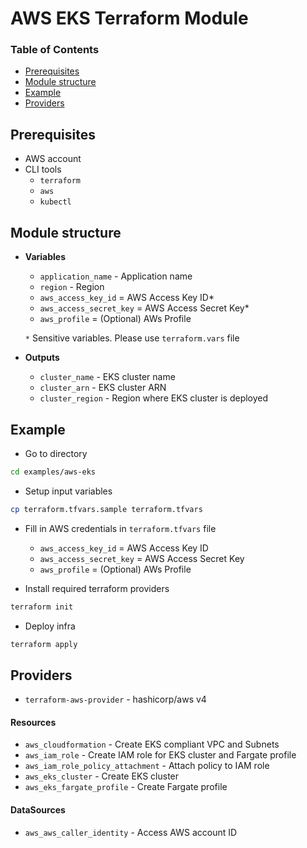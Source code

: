 # AWS EKS Terraform Module

### Table of Contents

- [Prerequisites](#prerequisites)
- [Module structure](#module-structure)
- [Example](#example)
- [Providers](#providers)

## Prerequisites

- AWS account
- CLI tools
  - `terraform`
  - `aws`
  - `kubectl`

## Module structure

- **Variables**

  - `application_name` - Application name
  - `region` - Region
  - `aws_access_key_id` = AWS Access Key ID\*
  - `aws_access_secret_key` = AWS Access Secret Key\*
  - `aws_profile` = (Optional) AWs Profile

  `*` Sensitive variables. Please use `terraform.vars` file

- **Outputs**

  - `cluster_name` - EKS cluster name
  - `cluster_arn` - EKS cluster ARN
  - `cluster_region` - Region where EKS cluster is deployed

## Example

- Go to directory

```bash
cd examples/aws-eks
```

- Setup input variables

```bash
cp terraform.tfvars.sample terraform.tfvars
```

- Fill in AWS credentials in `terraform.tfvars` file

  - `aws_access_key_id` = AWS Access Key ID
  - `aws_access_secret_key` = AWS Access Secret Key
  - `aws_profile` = (Optional) AWs Profile

- Install required terraform providers

```bash
terraform init
```

- Deploy infra

```bash
terraform apply
```

## Providers

- `terraform-aws-provider` - hashicorp/aws v4

#### Resources

- `aws_cloudformation` - Create EKS compliant VPC and Subnets
- `aws_iam_role` - Create IAM role for EKS cluster and Fargate profile
- `aws_iam_role_policy_attachment` - Attach policy to IAM role
- `aws_eks_cluster` - Create EKS cluster
- `aws_eks_fargate_profile` - Create Fargate profile

#### DataSources

- `aws_aws_caller_identity` - Access AWS account ID
